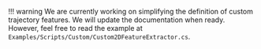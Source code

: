 !!! warning
	We are currently working on simplifying the definition of custom trajectory features. We will update the documentation when ready.
	However, feel free to read the example at ``Examples/Scripts/Custom/Custom2DFeatureExtractor.cs``.